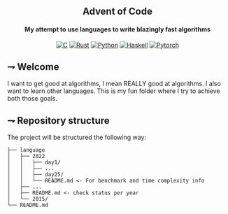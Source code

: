 <div align="center">

## Advent of Code
#### My attempt to use languages to write blazingly fast algorithms

[![C](https://img.shields.io/badge/c-00599C.svg?style=for-the-badge&logoColor=white&logo=c)](/c)
[![Rust](https://img.shields.io/badge/Rust-f74c00.svg?style=for-the-badge&logoColor=white&logo=rust)](/rust)
[![Python](https://img.shields.io/badge/Python-3776AB.svg?style=for-the-badge&logoColor=white&logo=python)](/python)
[![Haskell](https://img.shields.io/badge/Haskell-5D4F85.svg?style=for-the-badge&logoColor=white&logo=haskell)](/haskell)
[![Pytorch](https://img.shields.io/badge/Pytorch-EE4C2C.svg?style=for-the-badge&logoColor=white&logo=pytorch)](/pytorch)

</div>

## ⇁  Welcome
I want to get good at algorithms, I mean REALLY good at algorithms. I also want to learn other languages. This is my fun folder where I try to achieve both those goals.

## ⇁  Repository structure
The project will be structured the following way:
```
├── language
│   ├── 2022
│   │   ├── day1/
│   │   ├── ...
│   │   ├── day25/
│   │   └── README.md <- For benchmark and time complexity info
│   ├── ...
│   ├── README.md <- check status per year
│   └── 2015/
└── README.md

```
